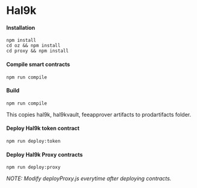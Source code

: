 # Hal9k


#### Installation

```
npm install
cd oz && npm install
cd proxy && npm install
```

#### Compile smart contracts
```
npm run compile
```

#### Build
```
npm run compile
```
This copies hal9k, hal9kvault, feeapprover artifacts to prodartifacts folder.

#### Deploy Hal9k token contract
```
npm run deploy:token
```

#### Deploy Hal9k Proxy contracts 
```
npm run deploy:proxy
```

_NOTE: Modify deployProxy.js everytime after deploying contracts._

